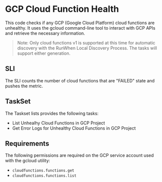 # GCP Cloud Function Health
This code checks if any GCP (Google Cloud Platform) cloud functions are unhealthy. It uses the gcloud command-line tool to interact with GCP APIs and retrieve the necessary information.

> Note: Only cloud functions v1 is supported at this time for automatic discovery with the RunWhen Local Discovery Process. The tasks will support either generation. 

## SLI
The SLI counts the number of cloud functions that are "FAILED" state and pushes the metric. 

## TaskSet 
The Taskset lists provides the following tasks: 

- List Unhealhy Cloud Functions in GCP Project
- Get Error Logs for Unhealthy Cloud Functions in GCP Project

## Requirements
The following permissions are required on the GCP service account used with the gcloud utility: 

 - `cloudfunctions.functions.get`
 - `cloudfunctions.functions.list`